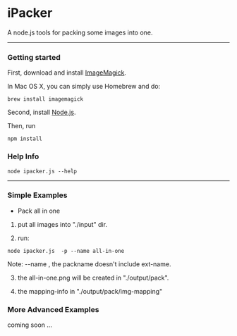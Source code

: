 iPacker
=======

A  node.js  tools  for packing some images into one.


------------------

### Getting started

First, download and install [ImageMagick](http://http://www.imagemagick.org/). 

In Mac OS X, you can simply use Homebrew and do:

```
brew install imagemagick
```


Second, install [Node.js](http://nodejs.org).


Then, run
```
npm install
```

### Help Info

```
node ipacker.js --help
```

------------------

### Simple Examples

* Pack all in one

1) put all images into  "./input"  dir.

2) run:

```
node ipacker.js  -p --name all-in-one
```
Note: --name <packname> , the packname doesn't include ext-name.

3) the all-in-one.png  will be created in "./output/pack". 

4) the mapping-info in "./output/pack/img-mapping"



### More Advanced Examples

coming soon ...








